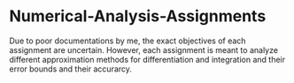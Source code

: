 # Numerical-Analysis-Assignments

Due to poor documentations by me, the exact objectives of each assignment are uncertain.
However, each assignment is meant to analyze different approximation methods for differentiation and integration and their error bounds and their accurarcy.
